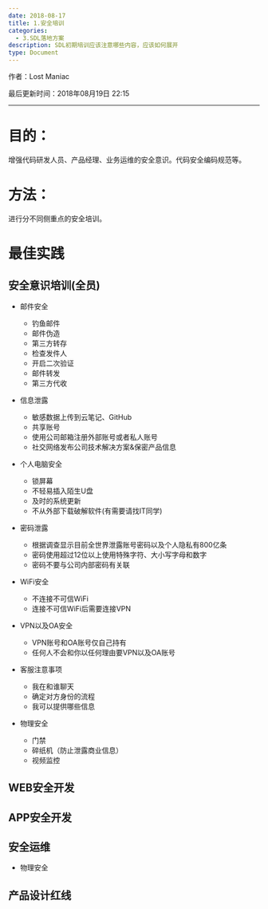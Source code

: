 ```yaml
---
date: 2018-08-17
title: 1.安全培训
categories:
  - 3.SDL落地方案
description: SDL初期培训应该注意哪些内容，应该如何展开
type: Document
---
```


作者：Lost Maniac

最后更新时间：2018年08月19日 22:15

----

# 目的：

增强代码研发人员、产品经理、业务运维的安全意识。代码安全编码规范等。

# 方法：

进行分不同侧重点的安全培训。

# 最佳实践



## 安全意识培训(全员)

* 邮件安全
  * 钓鱼邮件
  * 邮件伪造
  * 第三方转存
  * 检查发件人
  * 开启二次验证
  * 邮件转发
  * 第三方代收

* 信息泄露
  * 敏感数据上传到云笔记、GitHub
  * 共享账号
  * 使用公司邮箱注册外部账号或者私人账号
  * 社交网络发布公司技术解决方案&保密产品信息

* 个人电脑安全
  * 锁屏幕
  * 不轻易插入陌生U盘
  * 及时的系统更新
  * 不从外部下载破解软件(有需要请找IT同学)

* 密码泄露
  * 根据调查显示目前全世界泄露账号密码以及个人隐私有800亿条
  * 密码使用超过12位以上使用特殊字符、大小写字母和数字
  * 密码不要与公司内部密码有关联

* WiFi安全
  * 不连接不可信WiFi
  * 连接不可信WiFi后需要连接VPN


* VPN以及OA安全
  * VPN账号和OA账号仅自己持有
  * 任何人不会和你以任何理由要VPN以及OA账号

* 客服注意事项
  * 我在和谁聊天
  * 确定对方身份的流程
  * 我可以提供哪些信息
  
* 物理安全
  * 门禁
  * 碎纸机（防止泄露商业信息）
  * 视频监控



## WEB安全开发

## APP安全开发

## 安全运维

* 物理安全

## 产品设计红线


